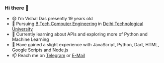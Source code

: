### Hi there 👋

- 😄 I’m Vishal Das presently 19 years old
- 🔭 Pursuing [B.Tech Computer Engineering](https://www.shiksha.com/university/dtu-delhi-technological-university-23920/course-b-tech-in-computer-engineering-52819) in [Delhi Technological University](https://en.wikipedia.org/wiki/Delhi_Technological_University)
- 🌱 Currently learning about APIs and exploring more of Python and Machine Learning
- 🤖 Have gained a slight experience with JavaScript, Python, Dart, HTML, Google Scripts and Node.js
- 📫 Reach me on [Telegram](http://t.me/dvishal485) or [E-Mail](mailto:dvishal485@gmail.com)
